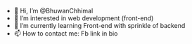- 👋 Hi, I’m @BhuwanChhimal
- 👀 I’m interested in web development (front-end)
- 🌱 I’m currently learning Front-end with sprinkle of backend
- 📫 How to contact me: Fb link in bio

<!---
BhuwanChhimal/BhuwanChhimal is a ✨ special ✨ repository because its `README.md` (this file) appears on your GitHub profile.
You can click the Preview link to take a look at your changes.
--->

